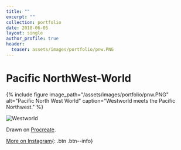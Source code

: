 ```yaml
---
title: ""
excerpt: ""
collection: portfolio
date: 2018-06-05
layout: single
author_profile: true
header:
  teaser: assets/images/portfolio/pnw.PNG
---
```


# Pacific NorthWest-World

{% include figure image_path="/assets/images/portfolio/pnw.PNG" alt="Pacific North West World" caption="Westworld meets the Pacific Northwest." %}

![Westworld](https://www.pyramidinternational.com/assets/img/products/WDC101152)

Drawn on [Procreate](https://procreate.art/).

[More on Instagram](https://instagram.com/bykfrankc){: .btn .btn--info}
